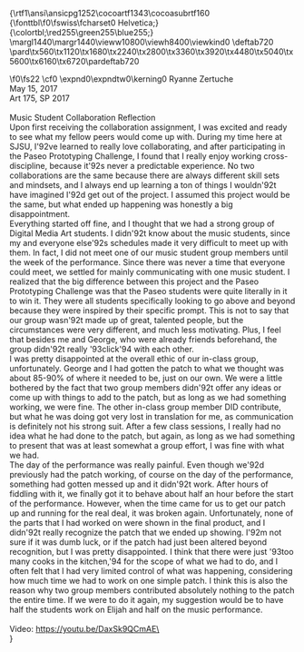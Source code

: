 {\rtf1\ansi\ansicpg1252\cocoartf1343\cocoasubrtf160
{\fonttbl\f0\fswiss\fcharset0 Helvetica;}
{\colortbl;\red255\green255\blue255;}
\margl1440\margr1440\vieww10800\viewh8400\viewkind0
\deftab720
\pard\tx560\tx1120\tx1680\tx2240\tx2800\tx3360\tx3920\tx4480\tx5040\tx5600\tx6160\tx6720\pardeftab720

\f0\fs22 \cf0 \expnd0\expndtw0\kerning0
Ryanne Zertuche\
May 15, 2017\
Art 175, SP 2017\
\
Music Student Collaboration Reflection\
Upon first receiving the collaboration assignment, I was excited and ready to see what my fellow peers would come up with. During my time here at SJSU, I\'92ve learned to really love collaborating, and after participating in the Paseo Prototyping Challenge, I found that I really enjoy working cross-discipline, because it\'92s never a predictable experience. No two collaborations are the same because there are always different skill sets and mindsets, and I always end up learning a ton of things I wouldn\'92t have imagined I\'92d get out of the project. I assumed this project would be the same, but what ended up happening was honestly a big disappointment.\
Everything started off fine, and I thought that we had a strong group of Digital Media Art students. I didn\'92t know about the music students, since my and everyone else\'92s schedules made it very difficult to meet up with them. In fact, I did not meet one of our music student group members until the week of the performance. Since there was never a time that everyone could meet, we settled for mainly communicating with one music student. I realized that the big difference between this project and the Paseo Prototyping Challenge was that the Paseo students were quite literally in it to win it. They were all students specifically looking to go above and beyond because they were inspired by their specific prompt. This is not to say that our group wasn\'92t made up of great, talented people, but the circumstances were very different, and much less motivating. Plus, I feel that besides me and George, who were already friends beforehand, the group didn\'92t really \'93click\'94 with each other.\
I was pretty disappointed at the overall ethic of our in-class group, unfortunately. George and I had gotten the patch to what we thought was about 85-90% of where it needed to be, just on our own. We were a little bothered by the fact that two group members didn\'92t offer any ideas or come up with things to add to the patch, but as long as we had something working, we were fine. The other in-class group member DID contribute, but what he was doing got very lost in translation for me, as communication is definitely not his strong suit. After a few class sessions, I really had no idea what he had done to the patch, but again, as long as we had something to present that was at least somewhat a group effort, I was fine with what we had.\
The day of the performance was really painful. Even though we\'92d previously had the patch working, of course on the day of the performance, something had gotten messed up and it didn\'92t work. After hours of fiddling with it, we finally got it to behave about half an hour before the start of the performance. However, when the time came for us to get our patch up and running for the real deal, it was broken again. Unfortunately, none of the parts that I had worked on were shown in the final product, and I didn\'92t really recognize the patch that we ended up showing. I\'92m not sure if it was dumb luck, or if the patch had just been altered beyond recognition, but I was pretty disappointed. I think that there were just \'93too many cooks in the kitchen,\'94 for the scope of what we had to do, and I often felt that I had very limited control of what was happening, considering how much time we had to work on one simple patch. I think this is also the reason why two group members contributed absolutely nothing to the patch the entire time. If we were to do it again, my suggestion would be to have half the students work on Elijah and half on the music performance.\
\
Video: https://youtu.be/DaxSk9QCmAE\
\
}